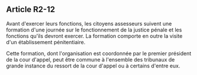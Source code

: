Article R2-12
----
Avant d'exercer leurs fonctions, les citoyens assesseurs suivent une formation
d'une journée sur le fonctionnement de la justice pénale et les fonctions qu'ils
devront exercer. La formation comporte en outre la visite d'un établissement
pénitentiaire.

Cette formation, dont l'organisation est coordonnée par le premier président de
la cour d'appel, peut être commune à l'ensemble des tribunaux de grande instance
du ressort de la cour d'appel ou à certains d'entre eux.
